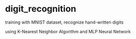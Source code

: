 # digit_recognition

training with MNIST dataset, recognize hand-written digits

using K-Nearest Neighbor Algorithm and MLP Neural Network
